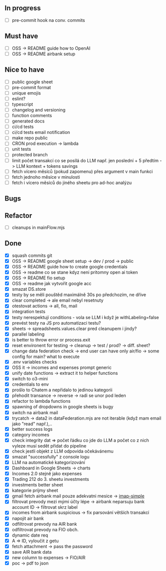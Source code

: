 ## In progress

- [ ] pre-commit hook na conv. commits

## Must have

- [ ] OSS -> README guide how to OpenAI
- [ ] OSS -> README airbank setup

## Nice to have

- [ ] public google sheet
- [ ] pre-commit format
- [ ] unique emojis
- [ ] eslint?
- [ ] typescript
- [ ] changelog and versioning
- [ ] function comments
- [ ] generated docs
- [ ] ci/cd tests
- [ ] ci/cd tests email notification
- [ ] make repo public
- [ ] CRON prod execution -> lambda
- [ ] unit tests
- [ ] protected branch
- [ ] limit počet transakcí co se posílá do LLM např. jen poslední + 5 předtím -> LLM kontext + tokens savings
- [ ] fetch vícero měsíců (pokud zapomenu) přes argument v main funkci
- [ ] fetch jednoho měsíce v minulosti
- [ ] fetch i vícero měsíců do jiného sheetu pro ad-hoc analýzu

## Bugs

## Refactor

- [ ] cleanups in mainFlow.mjs

## Done

- [x] squash commits git
- [x] OSS -> README google sheet setup -> dev / prod -> public
- [x] OSS -> README guide how to create google credentials
- [x] OSS -> readme co se stane kdyz neni pritomny open ai token
- [x] OSS -> README fio setup
- [x] OSS -> readme jak vytvořit google acc
- [x] smazat DS.store
- [x] testy by se měli pouštěd maximálně 30s po předchozím, ne dříve
- [x] clear completed -> ale email nebyl resetnuty
- [x] otestovat actions -> all, fio, mail
- [x] integration tests
- [x] testy nerespektují conditions - vola se LLM i když je withLabeling=false
- [x] prevést testy na JS pro automatizaci testu?
- [x] sheets -> spreadsheets.values.clear pred cleanupem i jindy?
- [x] parallel labeling
- [x] is better to throw error or process.exit
- [x] reset environent for testing -> cleanup -> test / prod? -> diff. sheet?
- [x] change data federation check -> end user can have only air/fio -> some config for main? what to execute
- [x] .env variables checks
- [x] OSS it -> incomes and expenses prompt generic
- [x] unify date functions -> extract it to helper functions
- [x] switch to o3-mini
- [x] credentials to env
- [x] prošlo to Chatem a nepřidalo to jedinou kategorii
- [x] přehodit transance -> reverse -> radi se unor pod leden
- [x] refactor to lambda functions
- [x] spawning of dropdowns in google sheets is bugy
- [x] switch na airbank mail
- [x] trycatch -> data2 in dataFederation.mjs are not iterable (když mam email jako "read" např.),..
- [x] better success logs
- [x] category incomes
- [x] check integrity dat => počet řádku co jde do LLM a počet co z nich vyleze musí sedět přidat do pipeline
- [x] check jestli objekt z LLM odpovida očekávánemu
- [x] smazat "successfully" z console logu
- [x] LLM na automatické kategorizování
- [x] Dashboard in Google Sheets -> charts
- [x] Incomes 2.0 stejně jako expenses
- [x] Trading 212 do 3. sheetu investments
- [x] investments better sheet
- [x] kategorie prijmy sheet
- [x] gmail fetch airbank mail pouze adekvatni mesice ->
      [imap-simple](https://www.npmjs.com/package/imap-simple)
- [x] filtrovat prevody mezi mými účty lépe -> airbank neparsuju bank account ID -> filtrovat skrz label
- [x] incomes from airbank suspicious -> fix parsování větších transakcí
- [x] napojit air bank
- [x] odfiltrovat prevody na AIR bank
- [x] odfiltrovat prevody na FIO obch.
- [x] dynamic date req
- [x] A => ID, vyloučit z getu
- [x] fetch attachment -> pass the password
- [x] save AIR bank data
- [x] new column to expenses -> FIO/AIR
- [x] poc -> pdf to json
